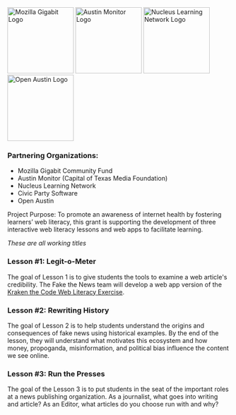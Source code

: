 <img src="https://learning.mozilla.org/img/pages/gigabit/gigabit_fox.svg" width="150" alt="Mozilla Gigabit Logo"/>
<img src="http://kitchenforaustin.com/wp-content/uploads/2014/07/Austin-monitor-logo.png" width="150" alt="Austin Monitor Logo"/>
<img src="http://static1.squarespace.com/static/54a1ab67e4b092556fa8c9e1/t/54d11199e4b0ca867cc3b4a5/1486787221611/?format=1500w"/ width="150" alt="Nucleus Learning Network Logo"/>
<img src="https://www.open-austin.org/assets/images/logo_OpenAustin_Color-300x252.png" width="150" alt="Open Austin Logo"/>

### Partnering Organizations:
- Mozilla Gigabit Community Fund
- Austin Monitor (Capital of Texas Media Foundation)
- Nucleus Learning Network
- Civic Party Software
- Open Austin

Project Purpose: To promote an awareness of internet health by fostering learners’ web literacy, this grant is supporting the development of three interactive web literacy lessons and web apps to facilitate learning.

_These are all working titles_

### Lesson #1: Legit-o-Meter

The goal of Lesson 1 is to give students the tools to examine a web article's credibility. The Fake the News team will develop a web app version of the [Kraken the Code Web Literacy Exercise](https://mozilla.github.io/webmaker-curriculum/WebLiteracyBasics-I/session01-kraken.html).

### Lesson #2: Rewriting History

The goal of Lesson 2 is to help students understand the origins and consequences of fake news using historical examples. By the end of the lesson, they will understand what motivates this ecosystem and how money, propoganda, misinformation, and political bias influence the content we see online.

### Lesson #3: Run the Presses

The goal of the Lesson 3 is to put students in the seat of the important roles at a news publishing organization. As a journalist, what goes into writing and article? As an Editor, what articles do you choose run with and why?
